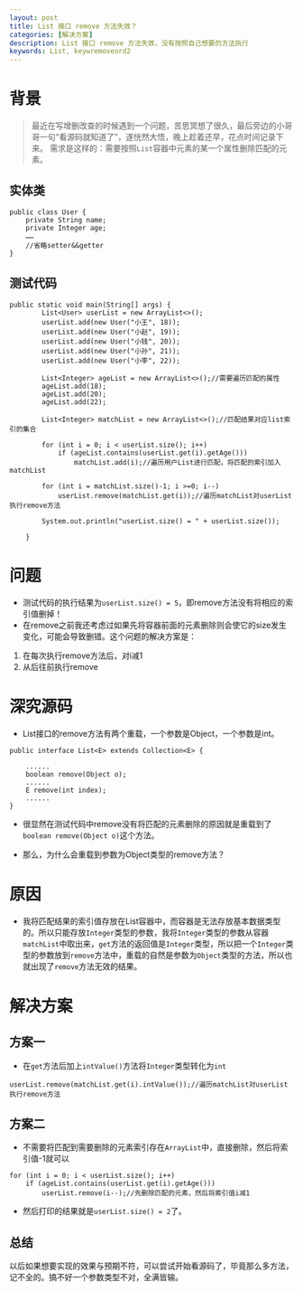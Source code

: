 ```yaml
---
layout: post
title: List 接口 remove 方法失效？
categories: [解决方案]
description: List 接口 remove 方法失效，没有按照自己想要的方法执行
keywords: List, keywremoveord2
---
```


# 背景
> 最近在写增删改查的时候遇到一个问题，苦思冥想了很久，最后旁边的小哥哥一句“看源码就知道了”，遂恍然大悟，晚上趁着还早，花点时间记录下来。
> 需求是这样的：需要按照`List`容器中元素的某一个属性删除匹配的元素。

## 实体类

```
public class User {
    private String name;
    private Integer age;
    ……
    //省略setter&&getter
}
```

## 测试代码

```
public static void main(String[] args) {
        List<User> userList = new ArrayList<>();
        userList.add(new User("小王", 18));
        userList.add(new User("小赵", 19));
        userList.add(new User("小钱", 20));
        userList.add(new User("小孙", 21));
        userList.add(new User("小李", 22));

        List<Integer> ageList = new ArrayList<>();//需要遍历匹配的属性
        ageList.add(18);
        ageList.add(20);
        ageList.add(22);

        List<Integer> matchList = new ArrayList<>();//匹配结果对应list索引的集合
        
        for (int i = 0; i < userList.size(); i++)
            if (ageList.contains(userList.get(i).getAge()))
                matchList.add(i);//遍历用户List进行匹配，将匹配的索引加入matchList
        
        for (int i = matchList.size()-1; i >=0; i--)
            userList.remove(matchList.get(i));//遍历matchList对userList执行remove方法

        System.out.println("userList.size() = " + userList.size());

    }
```

# 问题

 - 测试代码的执行结果为`userList.size() = 5`，即remove方法没有将相应的索引值删掉！
 - 在remove之前我还考虑过如果先将容器前面的元素删除则会使它的size发生变化，可能会导致删错。这个问题的解决方案是：
  1. 在每次执行remove方法后，对i减1
  2. 从后往前执行remove

# 深究源码

 - List接口的remove方法有两个重载，一个参数是Object，一个参数是int。

```
public interface List<E> extends Collection<E> {

	......
	boolean remove(Object o);
	......
	E remove(int index);
	......
}
```

 - 很显然在测试代码中remove没有将匹配的元素删除的原因就是重载到了`boolean remove(Object o)`这个方法。

 - 那么，为什么会重载到参数为Object类型的remove方法？

# 原因

 - 我将匹配结果的索引值存放在List容器中，而容器是无法存放基本数据类型的。所以只能存放`Integer`类型的参数，我将`Integer`类型的参数从容器`matchList`中取出来，`get`方法的返回值是`Integer`类型，所以把一个`Integer`类型的参数放到`remove`方法中，重载的自然是参数为`Object`类型的方法，所以也就出现了`remove`方法无效的结果。
 
# 解决方案

## 方案一
 - 在`get`方法后加上`intValue()`方法将`Integer`类型转化为`int`
```
userList.remove(matchList.get(i).intValue());//遍历matchList对userList执行remove方法
```

## 方案二

- 不需要将匹配到需要删除的元素索引存在`ArrayList`中，直接删除，然后将索引值-1就可以

```
for (int i = 0; i < userList.size(); i++)
    if (ageList.contains(userList.get(i).getAge()))
        userList.remove(i--);//先删除匹配的元素，然后将索引值i减1
```

 - 然后打印的结果就是`userList.size() = 2`了。

## 总结
以后如果想要实现的效果与预期不符，可以尝试开始看源码了，毕竟那么多方法，记不全的。搞不好一个参数类型不对，全满皆输。
